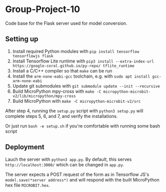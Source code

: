 # Group-Project-10

Code base for the Flask server used for model conversion.

## Setting up

1. Install required Python modules with `pip install tensorflow tensorflowjs flask`
2. Install Tensorflow Lite runtime with `pip3 install --extra-index-url https://google-coral.github.io/py-repo/ tflite_runtime`
3. Install a C/C++ compiler so that `make` can be run
4. Install the `arm-none-eabi-gcc` toolchain, e.g. with `sudo apt install gcc-arm-none-eabi`
5. Update git submodules with `git submodule update --init --recursive`
6. Build MicroPython mpy-cross with `make -C micropython-microbit-v2/lib/micropython/mpy-cross`
7. Build MicroPython with `make -C micropython-microbit-v2/src`

After step 4, running the `setup.py` script with `python3 setup.py` will complete steps 5, 6, and 7, and verify the installations.

Or just run `bash -e setup.sh` if you're comfortable with running some bash script

## Deployment

Lauch the server with `python3 app.py`. By default, this serves `http://localhost:3000/` which can be changed in `app.py`.

The server expects a POST request of the form as in Tensorflow JS's `model.save(*server address*)` and will respond with the built MicroPython hex file `MICROBIT.hex`.
